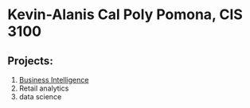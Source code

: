 # Kevin-Alanis Cal Poly Pomona, CIS 3100
## Projects:

1. [Business Intelligence](https://github.com/kevina5471/Kevin-Alanis-CIS-3100/blob/main/Copy_of_Project_5_6%2C_warmup_3100_ulta_quartiles_ipynb_Kevin_alanis.ipynb)
2. Retail analytics
3. data science
   
